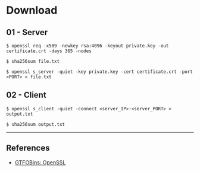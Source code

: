 # Download

## 01 - Server

```
$ openssl req -x509 -newkey rsa:4096 -keyout private.key -out certificate.crt -days 365 -nodes

$ sha256sum file.txt

$ openssl s_server -quiet -key private.key -cert certificate.crt -port <PORT> < file.txt
```

## 02 - Client

```
$ openssl s_client -quiet -connect <server_IP>:<server_PORT> > output.txt

$ sha256sum output.txt
```

---
## References

- [GTFOBins: OpenSSL](https://gtfobins.github.io/gtfobins/openssl/)
